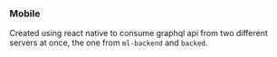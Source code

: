 ### Mobile

Created using react native to consume graphql api from two different servers at once, the one from `ml-backend` and `backed`.
